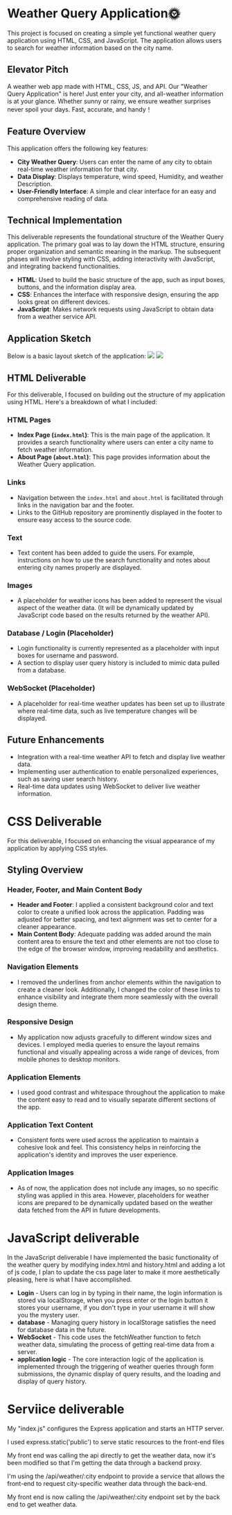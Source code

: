 # Weather Query Application🌞

This project is focused on creating a simple yet functional weather query application using HTML, CSS, and JavaScript. The application allows users to search for weather information based on the city name.

## Elevator Pitch
A weather web app made with HTML, CSS, JS, and API. Our "Weather Query Application" is here! Just enter your city, and all-weather information is at your glance. Whether sunny or rainy, we ensure weather surprises never spoil your days. Fast, accurate, and handy！

## Feature Overview
This application offers the following key features:
- **City Weather Query**: Users can enter the name of any city to obtain real-time weather information for that city.
- **Data Display**: Displays temperature, wind speed, Humidity, and weather Description.
- **User-Friendly Interface**: A simple and clear interface for an easy and comprehensive reading of data.

## Technical Implementation

This deliverable represents the foundational structure of the Weather Query application. The primary goal was to lay down the HTML structure, ensuring proper organization and semantic meaning in the markup. The subsequent phases will involve styling with CSS, adding interactivity with JavaScript, and integrating backend functionalities.

- **HTML**: Used to build the basic structure of the app, such as input boxes, buttons, and the information display area.
- **CSS**: Enhances the interface with responsive design, ensuring the app looks great on different devices.
- **JavaScript**: Makes network requests using JavaScript to obtain data from a weather service API.

 ## Application Sketch
Below is a basic layout sketch of the application:
<img src="https://i.imgur.com/WO1ml8g.jpeg">
<img src="https://i.imgur.com/uDVt7Rc.jpg" >

## HTML Deliverable

For this deliverable, I focused on building out the structure of my application using HTML. Here's a breakdown of what I included:

### HTML Pages
- **Index Page (`index.html`)**: This is the main page of the application. It provides a search functionality where users can enter a city name to fetch weather information.
- **About Page (`about.html`)**: This page provides information about the Weather Query application.

### Links
- Navigation between the `index.html` and `about.html` is facilitated through links in the navigation bar and the footer.
- Links to the GitHub repository are prominently displayed in the footer to ensure easy access to the source code.

### Text
- Text content has been added to guide the users. For example, instructions on how to use the search functionality and notes about entering city names properly are displayed.

### Images
- A placeholder for weather icons has been added to represent the visual aspect of the weather data. (It will be dynamically updated by JavaScript code based on the results returned by the weather API).

### Database / Login (Placeholder)
- Login functionality is currently represented as a placeholder with input boxes for username and password.
- A section to display user query history is included to mimic data pulled from a database.

### WebSocket (Placeholder)
- A placeholder for real-time weather updates has been set up to illustrate where real-time data, such as live temperature changes will be displayed.

## Future Enhancements
- Integration with a real-time weather API to fetch and display live weather data.
- Implementing user authentication to enable personalized experiences, such as saving user search history.
- Real-time data updates using WebSocket to deliver live weather information.

# CSS Deliverable

For this deliverable, I focused on enhancing the visual appearance of my application by applying CSS styles. 

## Styling Overview

### Header, Footer, and Main Content Body
- **Header and Footer**: I applied a consistent background color and text color to create a unified look across the application. Padding was adjusted for better spacing, and text alignment was set to center for a cleaner appearance.
- **Main Content Body**: Adequate padding was added around the main content area to ensure the text and other elements are not too close to the edge of the browser window, improving readability and aesthetics.

### Navigation Elements
- I removed the underlines from anchor elements within the navigation to create a cleaner look. Additionally, I changed the color of these links to enhance visibility and integrate them more seamlessly with the overall design theme.

### Responsive Design
- My application now adjusts gracefully to different window sizes and devices. I employed media queries to ensure the layout remains functional and visually appealing across a wide range of devices, from mobile phones to desktop monitors.

### Application Elements
- I used good contrast and whitespace throughout the application to make the content easy to read and to visually separate different sections of the app.

### Application Text Content
- Consistent fonts were used across the application to maintain a cohesive look and feel. This consistency helps in reinforcing the application's identity and improves the user experience.

### Application Images
- As of now, the application does not include any images, so no specific styling was applied in this area. However, placeholders for weather icons are prepared to be dynamically updated based on the weather data fetched from the API in future developments.

# JavaScript deliverable
In the JavaScript deliverable I have implemented the basic functionality of the weather query by modifying index.html and history.html and adding a lot of js code, I plan to update the css page later to make it more aesthetically pleasing, here is what I have accomplished.

- **Login** - Users can log in by typing in their name, the login information is stored via localStorage, when you press enter or the login button it stores your username, if you don't type in your username it will show you the mystery user.
- **database** - Managing query history in localStorage satisfies the need for database data in the future.
- **WebSocket** - This code uses the fetchWeather function to fetch weather data, simulating the process of getting real-time data from a server.
- **application logic** - The core interaction logic of the application is implemented through the triggering of weather queries through form submissions, the dynamic display of query results, and the loading and display of query history.

# Serviice deliverable

My "index.js" configures the Express application and starts an HTTP server.

I used express.static('public') to serve static resources to the front-end files

My front end was calling the api directly to get the weather data, now it's been modified so that I'm getting the data through a backend proxy.

I'm using the /api/weather/:city endpoint to provide a service that allows the front-end to request city-specific weather data through the back-end.

My front end is now calling the /api/weather/:city endpoint set by the back end to get weather data.
